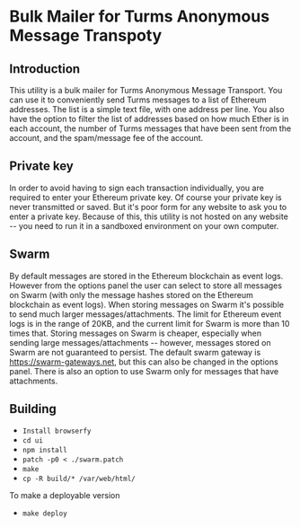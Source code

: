 # Bulk Mailer for Turms Anonymous Message Transpoty

## Introduction

This utility is a bulk mailer for Turms Anonymous Message Transport. You can use it to conveniently send Turms messages to a list of Ethereum addresses. The list is a simple text file, with one address per line. You also have the option to filter the list of addresses based on how much Ether is in each account, the number of Turms messages that have been sent from the account, and the spam/message fee of the account.

## Private key

In order to avoid having to sign each transaction individually, you are required to enter your Ethereum private key. Of course your private key is never transmitted or saved. But it's poor form for any website to ask you to enter a private key. Because of this, this utility is not hosted on any website -- you need to run it in a sandboxed environment on your own computer.

## Swarm

By default messages are stored in the Ethereum blockchain as event logs. However from the options panel the user can select to store all messages on Swarm (with only the message hashes stored on the Ethereum blockchain as event logs). When storing messages on Swarm it's possible to send much larger messages/attachments. The limit for Ethereum event logs is in the range of 20KB, and the current limit for Swarm is more than 10 times that. Storing messages on Swarm is cheaper, especially when sending large messages/attachments -- however, messages stored on Swarm are not guaranteed to persist. The default swarm gateway is https://swarm-gateways.net, but this can also be changed in the options panel. There is also an option to use Swarm only for messages that have attachments.

## Building

* `Install browserfy`
* `cd ui`
* `npm install`
* `patch -p0 < ./swarm.patch`
* `make`
* `cp -R build/* /var/web/html/`

To make a deployable version

* `make deploy`
